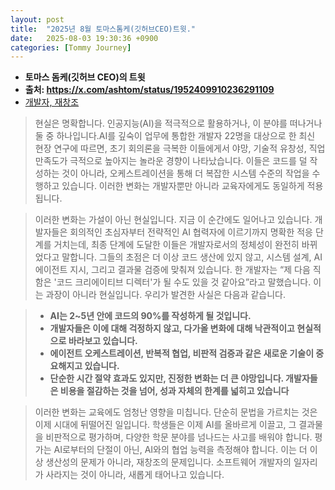 ```yaml
---
layout: post
title:  "2025년 8월 토마스톰케(깃허브CEO)트윗."
date:   2025-08-03 19:30:36 +0900
categories: [Tommy Journey]
---
```


- **토마스 돔케(깃허브 CEO)의 트윗**
- **출처: https://x.com/ashtom/status/1952409910236291109**
- [개발자, 재창조](https://ashtom.github.io/developers-reinvented)


>현실은 명확합니다. 인공지능(AI)을 적극적으로 활용하거나, 이 분야를 떠나거나 둘 중 하나입니다.AI를 깊숙이 업무에 통합한 개발자 22명을 대상으로 한 최신 현장 연구에 따르면, 초기 회의론을 극복한 이들에게서 야망, 기술적 유창성, 직업 만족도가 극적으로 높아지는 놀라운 경향이 나타났습니다. 이들은 코드를 덜 작성하는 것이 아니라, 오케스트레이션을 통해 더 복잡한 시스템 수준의 작업을 수행하고 있습니다. 이러한 변화는 개발자뿐만 아니라 교육자에게도 동일하게 적용됩니다. 

>이러한 변화는 가설이 아닌 현실입니다. 지금 이 순간에도 일어나고 있습니다. 개발자들은 회의적인 초심자부터 전략적인 AI 협력자에 이르기까지 명확한 적응 단계를 거치는데, 최종 단계에 도달한 이들은 개발자로서의 정체성이 완전히 바뀌었다고 말합니다. 그들의 초점은 더 이상 코드 생산에 있지 않고, 시스템 설계, AI 에이전트 지시, 그리고 결과물 검증에 맞춰져 있습니다. 한 개발자는 “제 다음 직함은 '코드 크리에이티브 디렉터'가 될 수도 있을 것 같아요”라고 말했습니다. 이는 과장이 아니라 현실입니다. 우리가 발견한 사실은 다음과 같습니다. 


> - **AI는 2~5년 안에 코드의 90%를 작성하게 될 것입니다.**
> - **개발자들은 이에 대해 걱정하지 않고, 다가올 변화에 대해 낙관적이고 현실적으로 바라보고 있습니다.**
> - **에이전트 오케스트레이션, 반복적 협업, 비판적 검증과 같은 새로운 기술이 중요해지고 있습니다.**
> - **단순한 시간 절약 효과도 있지만, 진정한 변화는 더 큰 야망입니다. 개발자들은 비용을 절감하는 것을 넘어, 성과 자체의 한계를 넓히고 있습니다**

>이러한 변화는 교육에도 엄청난 영향을 미칩니다. 단순히 문법을 가르치는 것은 이제 시대에 뒤떨어진 일입니다. 학생들은 이제 AI를 올바르게 이끌고, 그 결과물을 비판적으로 평가하며, 다양한 학문 분야를 넘나드는 사고를 배워야 합니다. 평가는 AI로부터의 단절이 아닌, AI와의 협업 능력을 측정해야 합니다. 이는 더 이상 생산성의 문제가 아니라, 재창조의 문제입니다. 소프트웨어 개발자의 일자리가 사라지는 것이 아니라, 새롭게 태어나고 있습니다.

